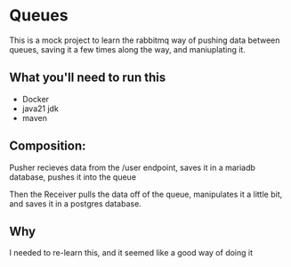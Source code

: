 # Queues
This is a mock project to learn the rabbitmq way of pushing data between queues, saving it a few times along the way, and maniuplating it.
## What you'll need to run this
- Docker
- java21 jdk
- maven
## Composition:
Pusher recieves data from the /user endpoint, saves it in a mariadb database, pushes it into the queue

Then the Receiver pulls the data off of the queue, manipulates it a little bit, and saves it in a postgres database.

## Why
I needed to re-learn this, and it seemed like a good way of doing it